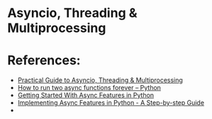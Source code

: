 # Asyncio, Threading & Multiprocessing


# References:
- [Practical Guide to Asyncio, Threading & Multiprocessing](https://itnext.io/practical-guide-to-async-threading-multiprocessing-958e57d7bbb8)
- [How to run two async functions forever – Python](https://www.geeksforgeeks.org/how-to-run-two-async-functions-forever-python/)
- [Getting Started With Async Features in Python](https://realpython.com/python-async-features/)
- [Implementing Async Features in Python - A Step-by-step Guide](https://www.velotio.com/engineering-blog/async-features-in-python)
- []()